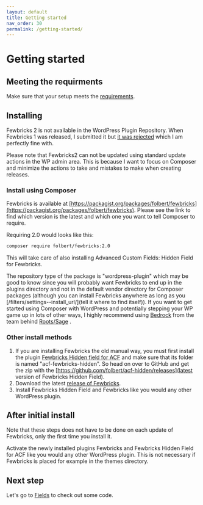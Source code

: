 ```yaml
---
layout: default
title: Getting started
nav_order: 30
permalink: /getting-started/
---
```


# Getting started

## Meeting the requirments
Make sure that your setup meets the [requirements](/requirements/).

## Installing
Fewbricks 2 is not available in the WordPress Plugin Repository. When Fewbricks 1 was released, I submitted it but [it was rejected](/faq/#why-isnt-fewbricks-in-the-wordpress-plugin-directory) which I am perfectly fine with.

Please note that Fewbricks2 can not be updated using standard update actions in the WP admin area. This is because I want to focus on Composer and minimize the actions to take and mistakes to make when creating releases.

### Install using Composer
Fewbricks is available at [https://packagist.org/packages/folbert/fewbricks](https://packagist.org/packages/folbert/fewbricks). Please see the link to find which version is the latest and which one you want to tell Composer to require.

Requiring 2.0 would looks like this:
```bash
composer require folbert/fewbricks:2.0
```

This will take care of also installing Advanced Custom Fields: Hidden Field for Fewbricks.

The repository type of the package is "wordpress-plugin" which may be good to know since you will probably want Fewbricks to end up in the plugins directory and not in the default vendor directory for Composer packages (although you can install Fewbricks anywhere as long as you [/filters/settings--install_url/](tell it where to find itself)). If you want to get started using Composer with WordPress and potentially stepping your WP game up in lots of other ways, I highly recommend using [Bedrock](https://roots.io/bedrock/) from the team behind [Roots/Sage](https://roots.io/) .

### Other install methods
1. If you are installing Fewbricks the old manual way, you must first install the plugin [Fewbricks Hidden field for ACF](https://github.com/folbert/acf-fewbricks-hidden) and make sure that its folder is named "acf-fewbricks-hidden". So head on over to GitHub and get the zip with the [https://github.com/folbert/acf-hidden/releases](latest version of Fewbricks Hidden Field).
2. Download the latest [release of Fewbricks](https://github.com/folbert/fewbricks/releases).
3. Install Fewbricks Hidden Field and Fewbricks like you would any other WordPress plugin.

## After initial install
Note that these steps does not have to be done on each update of Fewbricks, only the first time you install it.

Activate the newly installed plugins Fewbricks and Fewbricks Hidden Field for ACF like you would any other WordPress plugin. This is not necessary if Fewbricks is placed for example in the themes directory.

## Next step
Let's go to [Fields](/fields/) to check out some code.
